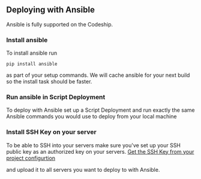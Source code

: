 ## Deploying with Ansible

Ansible is fully supported on the Codeship.

### Install ansible
To install ansible run

    pip install ansible

as part of your setup commands. We will cache ansible for your next build so the install task should be faster.

### Run ansible in Script Deployment
To deploy with Ansible set up a Script Deployment and run exactly the same Ansible commands you would use to deploy from your local machine

### Install SSH Key on your server
To be able to SSH into your servers make sure you've set up your SSH public key as an authorized key on your servers. [Get the SSH Key from your project configurtion](http://docs.codeship.io/questions/71552-Where-can-I-find-the-SSH-Public-Key-for-my-project)

and upload it to all servers you want to deploy to with Ansible.
